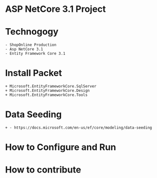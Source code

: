# ASP NetCore 3.1 Project 
# Technogogy
	- ShopOnline Production
	- Asp NetCore 3.1
	- Entity Framework Core 3.1
# Install Packet 
	+ Microsoft.EntityFrameworkCore.SqlServer
	+ Microsoft.EntityFrameworkCore.Design
	+ Microsoft.EntityFrameworkCore.Tools

# Data Seeding 
	+ - https://docs.microsoft.com/en-us/ef/core/modeling/data-seeding
# How to Configure and Run
# How to contribute

